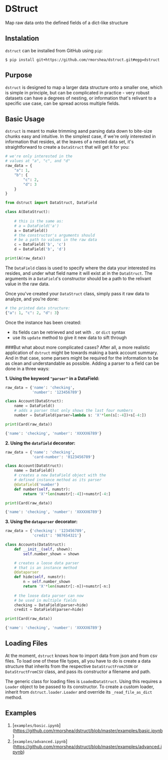 # DStruct
Map raw data onto the defined fields of a dict-like structure

## Instalation
`dstruct` can be installed from GitHub using `pip`:

```
$ pip install git+https://github.com/rmorshea/dstruct.git#egg=dstruct
```

## Purpose
`dstruct` is designed to map a larger data structure onto a smaller one, which is simple
in principle, but can be complicated in practice - very robust datasets can have a degrees
of nesting, or information that's relivant to a specific use case, can be spread across
multiple fields.

## Basic Usage
`dstruct` is meant to make trimming aand parsing data down to bite-size chunks easy and
intuitive. In the simplest case, if we're only interested in information that resides,
at the leaves of a nested data set, it's straightforward to create a `DataStruct` that
will get it for you:

```python
# we're only interested in the
# values at "a", "c", and "d"
raw_data = {
    "a": 1,
    "b": {
        "c": 2,
        "d": 3
    }
}
```

```python
from dstruct import DataStruct, DataField

class A(DataStruct):
    
    # this is the same as:
    # a = DataField('a')
    a = DataField()
    # the constructor's arguments should 
    # be a path to values in the raw data
    c = DataField('b', 'c')
    d = DataField('b', 'd')

print(A(raw_data))
```

The `DataField` class is used to specify where the data your interested ins resides, and under
what field name it will exist at in the `DataStruct`. The arguments in a `DataField`'s
constructor should be a path to the relivant value in the raw data.

Once you've created your `DataStruct` class, simply pass it raw data to analyze, and you're done:
```python
# the printed data structure:
{"a": 1, "c": 2, "d": 3}
```

Once the instance has been created:

+ its fields can be retrieved and set with `.` or `dict` syntax
+ use its `update` method to give it new data to sift through

###But what about more complicated cases?
After all, a more realistic application of `dstruct` might be towards making a bank account summary.
And in that case, some parsers might be required for the information to be as clean and understandable
as possible. Adding a parser to a field can be done in a three ways:

**1. Using the keyword `"parser"` in a DataField:**

```python
raw_data = {'name': 'checking',
            'number': '123456789'}

class Account(DataStruct):
    name = DataField()
    # adds a parser that only shows the last four numbers
    number = DataField(parser=lambda s: 'X'*len(s[:-4])+s[-4:])

print(Card(raw_data))
```
```python
{'name': 'checking', 'number': 'XXXXX6789'}
```

**2. Using the `datafield` decorator:**

```python
raw_data = {'name': 'checking',
            'card-number': '0123456789'}

class Account(DataStruct):
    name = DataField()
    # creates a new DataField object with the
    # defined instance method as its parser
    @datafield('number')
    def number(self, numstr):
        return 'X'*len(numstr[:-4])+numstr[-4:]

print(Card(raw_data))
```
```python
{'name': 'checking', 'number': 'XXXXX6789'}
```

**3. Using the `dataparser` decorator:**

```python
raw_data = {'checking': '123456789',
            'credit': '987654321'}

class Accounts(DataStruct):
    def __init__(self, shown):
        self.number_shown = shown

    # creates a loose data parser
    # that is an instance method
    @dataparser
    def hide(self, numstr):
        n = self.number_shown
        return 'X'*len(numstr[:-n])+numstr[-n:]
    
    # the loose data parser can now
    # be used in multiple fields
    checking = DataField(parser=hide)
    credit = DataField(parser=hide)

print(Card(raw_data))
```
```python
{'name': 'checking', 'number': 'XXXXX6789'}
```

## Loading Files

At the moment, `dstruct` knows how to import data from json and from csv files. To load one of these file
types, all you have to do is create a data structure that inherits from the respective `DataStructFromJSON`
or `DataStructFromCSV` class, and pass its constructor a filename and path.

The generic class for loading files is `LoadedDataStruct`. Using this requires a `Loader` object to be
passed to its constructor. To create a custom loader, inherit from `dstruct.loader.Loader` and override
its `_read_file_as_dict` method.

## Examples

1. [`examples/basic.ipynb`]
(https://github.com/rmorshea/dstruct/blob/master/examples/basic.ipynb)
2. [`examples/advanced.ipynb`]
(https://github.com/rmorshea/dstruct/blob/master/examples/advanced.ipynb)
